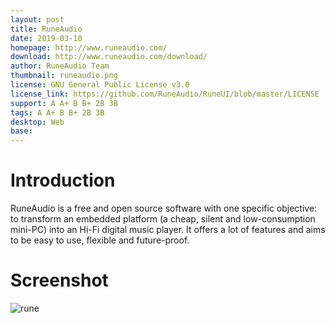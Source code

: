 ```yaml
---
layout: post
title: RuneAudio
date: 2019-03-10
homepage: http://www.runeaudio.com/
download: http://www.runeaudio.com/download/
author: RuneAudio Team
thumbnail: runeaudio.png
license: GNU General Public License v3.0
license_link: https://github.com/RuneAudio/RuneUI/blob/master/LICENSE
support: A A+ B B+ 2B 3B
tags: A A+ B B+ 2B 3B
desktop: Web
base: 
---
```


# Introduction

RuneAudio is a free and open source software with one specific objective: to transform an embedded platform (a cheap, silent and low-consumption mini-PC) into an Hi-Fi digital music player. It offers a lot of features and aims to be easy to use, flexible and future-proof.

# Screenshot

![rune](https://raw.githubusercontent.com/rpisystem/RPiSystem.github.io/master/thumbnails/Screenshot/runeaudio.jpg)